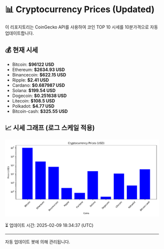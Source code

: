 
# 📊 Cryptocurrency Prices (Updated)

이 리포지토리는 CoinGecko API를 사용하여 코인 TOP 10 시세를 10분가격으로 자동 업데이트합니다.

## 💰 현재 시세
- Bitcoin: **$96122 USD**
- Ethereum: **$2634.93 USD**
- Binancecoin: **$622.15 USD**
- Ripple: **$2.41 USD**
- Cardano: **$0.687987 USD**
- Solana: **$199.54 USD**
- Dogecoin: **$0.251638 USD**
- Litecoin: **$108.5 USD**
- Polkadot: **$4.77 USD**
- Bitcoin-cash: **$325.55 USD**

## 📈 시세 그래프 (로그 스케일 적용)
![Crypto Prices](crypto_prices.png)

⏳ 업데이트 시간: 2025-02-09 18:34:37 (UTC)

---
자동 업데이트 봇에 의해 관리됩니다.

